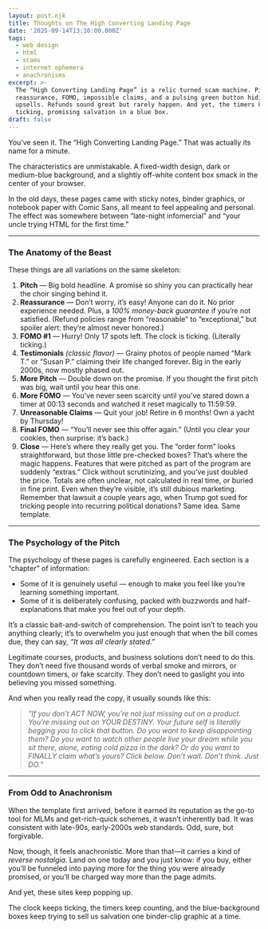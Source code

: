 ```yaml
---
layout: post.njk
title: Thoughts on The High Converting Landing Page
date: '2025-09-14T13:10:00.000Z'
tags:
  - web design
  - html
  - scams
  - internet ephemera
  - anachronisms
excerpt: >-
  The “High Converting Landing Page” is a relic turned scam machine. Pitch,
  reassurance, FOMO, impossible claims, and a pulsing green button hiding
  upsells. Refunds sound great but rarely happen. And yet, the timers keep
  ticking, promising salvation in a blue box.
draft: false
---
```

You’ve seen it. The “High Converting Landing Page.” That was actually its name for a minute.

The characteristics are unmistakable. A fixed-width design, dark or medium-blue background, and a slightly off-white content box smack in the center of your browser.

In the old days, these pages came with sticky notes, binder graphics, or notebook paper with Comic Sans, all meant to feel appealing and personal. The effect was somewhere between “late-night infomercial” and “your uncle trying HTML for the first time.”

---

### The Anatomy of the Beast

These things are all variations on the same skeleton:

1. **Pitch** — Big bold headline. A promise so shiny you can practically hear the choir singing behind it.
2. **Reassurance** — Don’t worry, it’s easy! Anyone can do it. No prior experience needed. Plus, a *100% money-back guarantee* if you’re not satisfied. (Refund policies range from “reasonable” to “exceptional,” but spoiler alert: they’re almost never honored.)
3. **FOMO #1** — Hurry! Only 17 spots left. The clock is ticking. (Literally ticking.)
4. **Testimonials** *(classic flavor)* — Grainy photos of people named “Mark T.” or “Susan P.” claiming their life changed forever. Big in the early 2000s, now mostly phased out.
5. **More Pitch** — Double down on the promise. If you thought the first pitch was big, wait until you hear this one.
6. **More FOMO** — You’ve never seen scarcity until you’ve stared down a timer at 00:13 seconds and watched it reset magically to 11:59:59.
7. **Unreasonable Claims** — Quit your job! Retire in 6 months! Own a yacht by Thursday!
8. **Final FOMO** — “You’ll never see this offer again.” (Until you clear your cookies, then surprise: it’s back.)
9. **Close** — Here’s where they really get you. The “order form” looks straightforward, but those little pre-checked boxes? That’s where the magic happens. Features that were pitched as part of the program are suddenly “extras.” Click without scrutinizing, and you’ve just doubled the price. Totals are often unclear, not calculated in real time, or buried in fine print. Even when they’re visible, it’s still dubious marketing. Remember that lawsuit a couple years ago, when Trump got sued for tricking people into recurring political donations? Same idea. Same template.

---

### The Psychology of the Pitch

The psychology of these pages is carefully engineered. Each section is a “chapter” of information:

* Some of it is genuinely useful — enough to make you feel like you’re learning something important.
* Some of it is deliberately confusing, packed with buzzwords and half-explanations that make you feel out of your depth.

It’s a classic bait-and-switch of comprehension. The point isn’t to teach you anything clearly; it’s to overwhelm you just enough that when the bill comes due, they can say, *“It was all clearly stated.”*

Legitimate courses, products, and business solutions don’t need to do this. They don’t need five thousand words of verbal smoke and mirrors, or countdown timers, or fake scarcity. They don’t need to gaslight you into believing you missed something.

And when you really read the copy, it usually sounds like this:

> *“If you don’t ACT NOW, you’re not just missing out on a product. You’re missing out on YOUR DESTINY. Your future self is literally begging you to click that button. Do you want to keep disappointing them? Do you want to watch other people live your dream while you sit there, alone, eating cold pizza in the dark? Or do you want to FINALLY claim what’s yours? Click below. Don’t wait. Don’t think. Just DO.”*

---

### From Odd to Anachronism

When the template first arrived, before it earned its reputation as the go-to tool for MLMs and get-rich-quick schemes, it wasn’t inherently bad. It was consistent with late-90s, early-2000s web standards. Odd, sure, but forgivable.

Now, though, it feels anachronistic. More than that—it carries a kind of *reverse nostalgia*. Land on one today and you just know: if you buy, either you’ll be funneled into paying more for the thing you were already promised, or you’ll be charged way more than the page admits.

And yet, these sites keep popping up.

The clock keeps ticking, the timers keep counting, and the blue-background boxes keep trying to sell us salvation one binder-clip graphic at a time.
